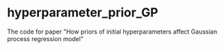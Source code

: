 # hyperparameter_prior_GP
The code for paper "How priors of initial hyperparameters affect Gaussian process regression model"

